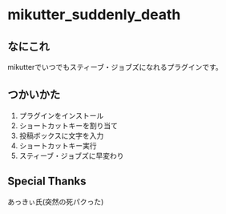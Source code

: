 mikutter_suddenly_death
=====================

なにこれ
---
mikutterでいつでもスティーブ・ジョブズになれるプラグインです。

つかいかた
---
1. プラグインをインストール
1. ショートカットキーを割り当て
1. 投稿ボックスに文字を入力  
1. ショートカットキー実行  
1. スティーブ・ジョブズに早変わり 

Special Thanks
---
あっきぃ氏(突然の死パクった)
